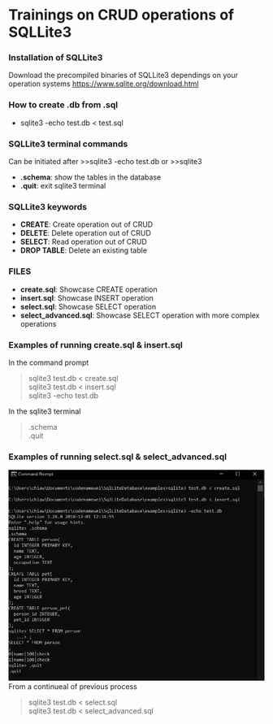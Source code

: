 # Trainings on CRUD operations of SQLLite3

### Installation of SQLLite3

Download the precompiled binaries of SQLLite3 dependings on your operation systems
https://www.sqlite.org/download.html

### How to create .db from .sql
- sqlite3 -echo test.db < test.sql

### SQLLite3 terminal commands 
Can be initiated after >>sqlite3 -echo test.db or >>sqlite3
- **.schema**: show the tables in the database
- **.quit**: exit sqlite3 terminal

### SQLLite3 keywords 
- **CREATE**: Create operation out of CRUD
- **DELETE**: Delete operation out of CRUD
- **SELECT**: Read operation out of CRUD
- **DROP TABLE**: Delete an existing table

### FILES
- **create.sql**: Showcase CREATE operation
- **insert.sql**: Showcase INSERT operation
- **select.sql**: Showcase SELECT operation
- **select_advanced.sql**: Showcase SELECT operation with more complex operations

###  Examples of running **create.sql** & **insert.sql**
In the command prompt
> sqlite3 test.db < create.sql  
> sqlite3 test.db < insert.sql  
> sqlite3 -echo test.db  

In the sqlite3 terminal  
> .schema  
> .quit  

###  Examples of running **select.sql** & **select_advanced.sql**

![alt text](metadata/snapshot1.PNG "Example 1")
From a continueal of previous process
> sqlite3 test.db < select.sql  
> sqlite3 test.db < select_advanced.sql
